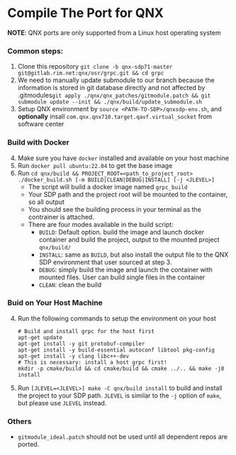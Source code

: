 # Compile The Port for QNX
**NOTE**: QNX ports are only supported from a Linux host operating system

### Common steps:
1. Clone this repository `git clone -b qnx-sdp71-master git@gitlab.rim.net:qnx/osr/grpc.git && cd grpc`
2. We need to manually update submodule to our branch because the information is stored in git database directly and not affected by .gitmodules`git apply ./qnx/qnx_patches/gitmodule.patch && git submodule update --init && ./qnx/build/update_submodule.sh`
3. Setup QNX environment by `source <PATH-TO-SDP>/qnxsdp-env.sh`, and **optionally** insall `com.qnx.qnx710.target.qavf.virtual_socket` from software center

### Build with Docker

4. Make sure you have `docker` installed and available on your host machine
5. Run `docker pull ubuntu:22.04` to get the base image
6. Run `cd qnx/build && PROJECT_ROOT=<path_to_project_root> ./docker_build.sh [-m BUILD|CLEAN|DEBUG|INSTALL] [-j <JLEVEL>]`
   * The script will build a docker image named `grpc_build`
   * Your SDP path and the project root will be mounted to the container, so all output
   * You should see the building process in your terminal as the contrainer is attached.
   * There are four modes available in the build script:
     * `BUILD`: Default option. build the image and launch docker container and build the project, output to the mounted project `qnx/build/`
     * `INSTALL`: same as `BUILD`, but also install the output file to the QNX SDP environment that user sourced at step 3.
     * `DEBUG`: simply build the image and launch the container with mounted files. User can build single files in the container
     * `CLEAN`: clean the build

### Buid on Your Host Machine
4. Run the following commands to setup the environment on your host
    ```
    # Build and install grpc for the host first
    apt-get update
    apt-get install -y git protobuf-compiler
    apt-get install -y build-essential autoconf libtool pkg-config
    apt-get install -y clang libc++-dev
    # This is necessary: install a host grpc first!
    mkdir -p cmake/build && cd cmake/build && cmake ../.. && make -j8 install
    ```
5. Run `[JLEVEL=<JLEVEL>] make -C qnx/build install` to build and install the project to your SDP path. `JLEVEL` is similar to the `-j` option of `make`, but please use `JLEVEL` instead.

### Others
* `gitmodule_ideal.patch` should not be used until all dependent repos are ported.